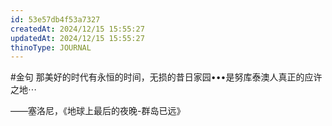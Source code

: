 ```yaml
---
id: 53e57db4f53a7327
createdAt: 2024/12/15 15:55:27
updatedAt: 2024/12/15 15:55:27
thinoType: JOURNAL
---
```

#金句 那美好的时代有永恒的时间，无损的昔日家园•••是努库泰澳人真正的应许之地⋯

——塞洛尼，《地球上最后的夜晚-群岛已远》